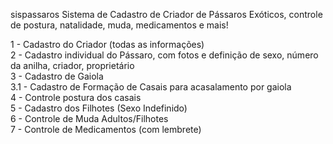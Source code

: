  sispassaros
Sistema de Cadastro de Criador de Pássaros Exóticos, controle de postura, natalidade, muda, medicamentos e mais!


1 - Cadastro do Criador (todas as informações)<br>
2 - Cadastro individual do Pássaro, com fotos e definição de sexo, número da anilha, criador, proprietário<br>
3 - Cadastro de Gaiola<br>
3.1 - Cadastro de Formação de Casais para acasalamento por gaiola<br>
4 - Controle postura dos casais<br>
5 - Cadastro dos Filhotes (Sexo Indefinido)<br>
6 - Controle de Muda Adultos/Filhotes<br>
7 - Controle de Medicamentos (com lembrete)<br>
